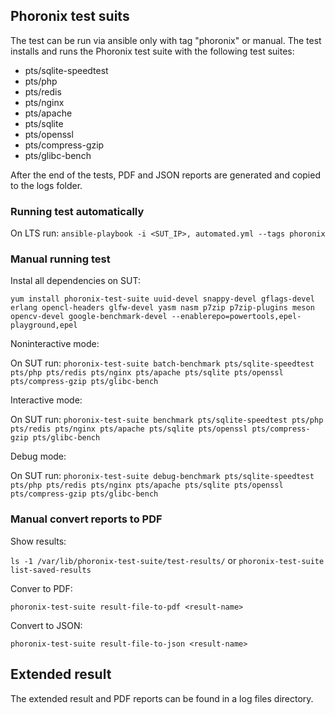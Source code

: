## Phoronix test suits
The test can be run via ansible only with tag "phoronix" or manual.
The test installs and runs the Phoronix test suite with the following test suites:
- pts/sqlite-speedtest
- pts/php
- pts/redis
- pts/nginx
- pts/apache
- pts/sqlite
- pts/openssl
- pts/compress-gzip
- pts/glibc-bench

After the end of the tests, PDF and JSON reports are generated and copied to the logs folder.
### Running test automatically
On LTS run: `ansible-playbook -i <SUT_IP>, automated.yml --tags phoronix`
### Manual running test
Instal all dependencies on SUT: 

`yum install phoronix-test-suite uuid-devel snappy-devel gflags-devel erlang opencl-headers glfw-devel yasm nasm p7zip p7zip-plugins meson opencv-devel google-benchmark-devel --enablerepo=powertools,epel-playground,epel`

Noninteractive mode:

On SUT run: `phoronix-test-suite batch-benchmark pts/sqlite-speedtest pts/php pts/redis pts/nginx pts/apache pts/sqlite pts/openssl pts/compress-gzip pts/glibc-bench`

Interactive mode:

On SUT run: `phoronix-test-suite benchmark pts/sqlite-speedtest pts/php pts/redis pts/nginx pts/apache pts/sqlite pts/openssl pts/compress-gzip pts/glibc-bench`

Debug mode: 

On SUT run: `phoronix-test-suite debug-benchmark pts/sqlite-speedtest pts/php pts/redis pts/nginx pts/apache pts/sqlite pts/openssl pts/compress-gzip pts/glibc-bench`

### Manual convert reports to PDF

Show results:

`ls -1 /var/lib/phoronix-test-suite/test-results/` or `phoronix-test-suite list-saved-results`

Conver to PDF:

`phoronix-test-suite result-file-to-pdf <result-name>`

Convert to JSON:

`phoronix-test-suite result-file-to-json <result-name>`
## Extended result
The extended result and PDF reports can be found in a log files directory.